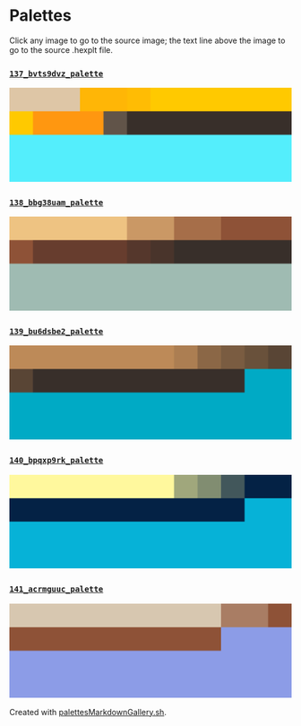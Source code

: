 # Palettes

Click any image to go to the source image; the text line above the image to go to the source .hexplt file.

### [`137_bvts9dvz_palette`](137_bvts9dvz_palette.hexplt)

[ ![137_bvts9dvz_palette.png](137_bvts9dvz_palette.png) ](137_bvts9dvz_palette.png)

### [`138_bbg38uam_palette`](138_bbg38uam_palette.hexplt)

[ ![138_bbg38uam_palette.png](138_bbg38uam_palette.png) ](138_bbg38uam_palette.png)

### [`139_bu6dsbe2_palette`](139_bu6dsbe2_palette.hexplt)

[ ![139_bu6dsbe2_palette.png](139_bu6dsbe2_palette.png) ](139_bu6dsbe2_palette.png)

### [`140_bpqxp9rk_palette`](140_bpqxp9rk_palette.hexplt)

[ ![140_bpqxp9rk_palette.png](140_bpqxp9rk_palette.png) ](140_bpqxp9rk_palette.png)

### [`141_acrmguuc_palette`](141_acrmguuc_palette.hexplt)

[ ![141_acrmguuc_palette.png](141_acrmguuc_palette.png) ](141_acrmguuc_palette.png)

Created with [palettesMarkdownGallery.sh](https://github.com/earthbound19/_ebDev/blob/master/scripts/imgAndVideo/palettesMarkdownGallery.sh).
